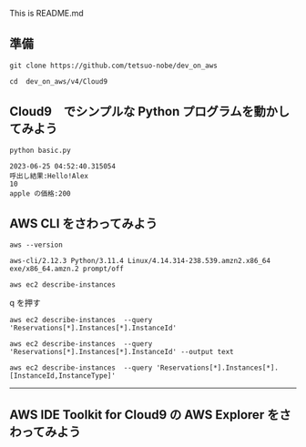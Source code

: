 This is README.md


## 準備

```
git clone https://github.com/tetsuo-nobe/dev_on_aws
```


```
cd  dev_on_aws/v4/Cloud9
```

## Cloud9　でシンプルな Python プログラムを動かしてみよう

```
python basic.py 
```

```
2023-06-25 04:52:40.315054
呼出し結果:Hello!Alex
10
apple の価格:200
```

## AWS CLI をさわってみよう


```
aws --version
```

```
aws-cli/2.12.3 Python/3.11.4 Linux/4.14.314-238.539.amzn2.x86_64 exe/x86_64.amzn.2 prompt/off
```

```
aws ec2 describe-instances 
```

q を押す

```
aws ec2 describe-instances  --query 'Reservations[*].Instances[*].InstanceId' 
```

```
aws ec2 describe-instances  --query 'Reservations[*].Instances[*].InstanceId' --output text
```

```
aws ec2 describe-instances  --query 'Reservations[*].Instances[*].[InstanceId,InstanceType]' 
```

---
## AWS IDE Toolkit for Cloud9 の AWS Explorer をさわってみよう


